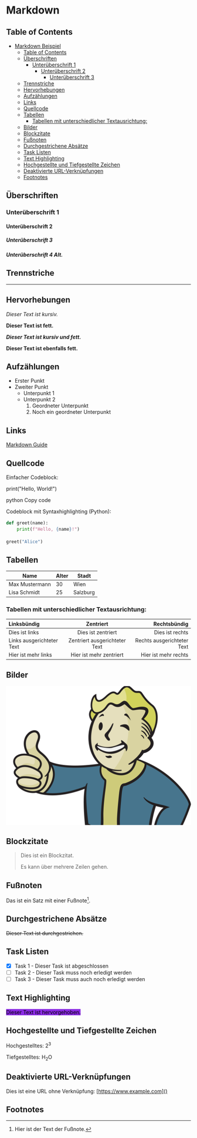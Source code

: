 # Markdown

## Table of Contents

- [Markdown Beispiel](#markdown-beispiel)
  - [Table of Contents](#table-of-contents)
  - [Überschriften](#überschriften)
    - [Unterüberschrift 1](#unterüberschrift-1)
      - [Unterüberschrift 2](#unterüberschrift-2)
        - [Unterüberschrift 3](#unterüberschrift-3)
  - [Trennstriche](#trennstriche)
  - [Hervorhebungen](#hervorhebungen)
  - [Aufzählungen](#aufzählungen)
  - [Links](#links)
  - [Quellcode](#quellcode)
  - [Tabellen](#tabellen)
    - [Tabellen mit unterschiedlicher Textausrichtung:](#tabellen-mit-unterschiedlicher-textausrichtung)
  - [Bilder](#bilder)
  - [Blockzitate](#blockzitate)
  - [Fußnoten](#fußnoten)
  - [Durchgestrichene Absätze](#durchgestrichene-absätze)
  - [Task Listen](#task-listen)
  - [Text Highlighting](#text-highlighting)
  - [Hochgestellte und Tiefgestellte Zeichen](#hochgestellte-und-tiefgestellte-zeichen)
  - [Deaktivierte URL-Verknüpfungen](#deaktivierte-url-verknüpfungen)
  - [Footnotes](#footnotes)


## Überschriften

### Unterüberschrift 1

#### Unterüberschrift 2

##### Unterüberschrift 3

<h5> Unterüberschrift 4 Alt. </h3> 

## Trennstriche

---

## Hervorhebungen

*Dieser Text ist kursiv.*

**Dieser Text ist fett.**

***Dieser Text ist kursiv und fett.***

__Dieser Text ist ebenfalls fett.__

## Aufzählungen

- Erster Punkt
- Zweiter Punkt
  - Unterpunkt 1
  - Unterpunkt 2
    1. Geordneter Unterpunkt
    2. Noch ein geordneter Unterpunkt

## Links

[Markdown Guide](https://www.markdownguide.org)

## Quellcode

Einfacher Codeblock:

print("Hello, World!")

python
Copy code

Codeblock mit Syntaxhighlighting (Python):

```python
def greet(name):
    print(f"Hello, {name}!")

greet("Alice")
```

## Tabellen

<table>
  <thead>
    <tr>
      <th>Name</th>
      <th>Alter</th>
      <th>Stadt</th>
    </tr>
  </thead>
  <tbody>
    <tr>
      <td>Max Mustermann</td>
      <td>30</td>
      <td>Wien</td>
    </tr>
    <tr>
      <td>Lisa Schmidt</td>
      <td>25</td>
      <td>Salzburg</td>
    </tr>
  </tbody>
</table>

		
### Tabellen mit unterschiedlicher Textausrichtung:

| Linksbündig     | Zentriert       | Rechtsbündig    |
| :-------------- | :-------------: | ---------------: |
| Dies ist links  | Dies ist zentriert | Dies ist rechts |
| Links ausgerichteter Text  | Zentriert ausgerichteter Text | Rechts ausgerichteter Text |
| Hier ist mehr links  | Hier ist mehr zentriert  | Hier ist mehr rechts  |


## Bilder

![Vault Boy](vaultBoy.png)

## Blockzitate

> Dies ist ein Blockzitat.
> 
> Es kann über mehrere Zeilen gehen.

## Fußnoten

Das ist ein Satz mit einer Fußnote[^1].

## Durchgestrichene Absätze

~~Dieser Text ist durchgestrichen.~~

## Task Listen

- [x] Task 1 - Dieser Task ist abgeschlossen
- [ ] Task 2 - Dieser Task muss noch erledigt werden
- [ ] Task 3 - Dieser Task muss auch noch erledigt werden

## Text Highlighting

<mark style="background-color: #8A2BE2">Dieser Text ist hervorgehoben.</mark>

## Hochgestellte und Tiefgestellte Zeichen

Hochgestelltes: 2<sup>3</sup>

Tiefgestelltes: H<sub>2</sub>O

## Deaktivierte URL-Verknüpfungen

Dies ist eine URL ohne Verknüpfung: [https://www.example.com]()


## Footnotes

[^1]: Hier ist der Text der Fußnote.
